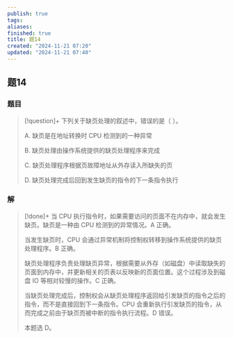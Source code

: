 ```yaml
---
publish: true
tags: 
aliases: 
finished: true
title: 题14
created: "2024-11-21 07:20"
updated: "2024-11-21 07:40"
---
```

## 题14
### 题目
> [!question]+
> 下列关于缺页处理的叙述中，错误的是（ ）。
> 
> A. 缺页是在地址转换时 CPU 检测到的一种异常
> 
> B. 缺页处理由操作系统提供的缺页处理程序来完成
> 
> C. 缺页处理程序根据页故障地址从外存读入所缺失的页
> 
> D. 缺页处理完成后回到发生缺页的指令的下一条指令执行
### 解
> [!done]+
> 当 CPU 执行指令时，如果需要访问的页面不在内存中，就会发生缺页。缺页是一种由 CPU 检测到的异常情况。A 正确。
> 
> 当发生缺页时，CPU 会通过异常机制将控制权转移到操作系统提供的缺页处理程序。B 正确。
> 
> 缺页处理程序负责处理缺页异常，根据需要从外存（如磁盘）中读取缺失的页面到内存中，并更新相关的页表以反映新的页面位置。这个过程涉及到磁盘 IO 等相对较慢的操作。C 正确。
> 
> 当缺页处理完成后，控制权会从缺页处理程序返回给引发缺页的指令之后的指令，而不是直接回到下一条指令。CPU 会重新执行引发缺页的指令，从而完成之前由于缺页而被中断的指令执行流程。D 错误。
> 
> 本题选 D。